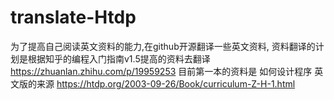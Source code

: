 # translate-Htdp
为了提高自己阅读英文资料的能力,在github开源翻译一些英文资料,
资料翻译的计划是根据知乎的编程入门指南v1.5提高的资料去翻译
https://zhuanlan.zhihu.com/p/19959253
目前第一本的资料是 <HOW TO DESGIN PROGRAMS> 如何设计程序
英文版的来源 https://htdp.org/2003-09-26/Book/curriculum-Z-H-1.html
